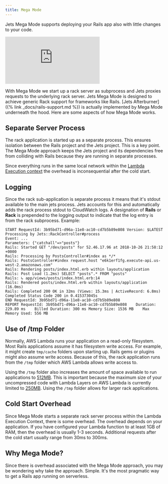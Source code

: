 ```yaml
---
title: Mega Mode
---
```


Jets Mega Mode supports deploying your Rails app also with little changes to your code.

<div class="video-box"><div class="video-container"><iframe src="https://www.youtube.com/embed/gDLH9ui9ITk" frameborder="0" allowfullscreen=""></iframe></div></div>

With Mega Mode we start up a rack server as subprocess and Jets proxies requests to the underlying rack server. Jets Mega Mode is designed to achieve generic Rack support for frameworks like Rails.  [Jets Afterburner]({% link _docs/rails-support.md %}) is actually implemented by Mega Mode underneath the hood. Here are some aspects of how Mega Mode works.

## Separate Server Process

The rack application is started up as a separate process. This ensures isolation between the Rails project and the Jets project. This is a key point. The Mega Mode approach keeps the Jets project and its dependencies free from colliding with Rails because they are running in separate processes.

Since everything runs in the same local network within the [Lambda Execution context](https://docs.aws.amazon.com/lambda/latest/dg/running-lambda-code.html) the overhead is inconsequential after the cold start.

## Logging

Since the rack sub-application is separate process it means that it's stdout available to the main jets process. Jets accounts for this and automatically adds the rack process stdout to CloudWatch logs. A designation of **Rails** or **Rack** is prepended to the logging output to indicate that the log entry is from the rack subprocess.  Example:

    START RequestId: 3b95bd71-d96a-11e8-ac10-cd7b5b89e808 Version: $LATEST
    Processing by Jets::RackController#process
    Event: ...
    Parameters: {"catchall"=>"posts"}
    Rails: Started GET "/dev/posts" for 52.46.17.96 at 2018-10-26 21:58:12 +0000
    Rails: Processing by PostsController#index as */*
    Rails: PostsController#index request.host "e6k1erf1fg.execute-api.us-west-2.amazonaws.com"
    Rails: Rendering posts/index.html.erb within layouts/application
    Rails: Post Load (1.2ms) SELECT "posts".* FROM "posts"
    Rails: ↳ app/views/posts/index.html.erb:14
    Rails: Rendered posts/index.html.erb within layouts/application (16.0ms)
    Rails: Completed 200 OK in 32ms (Views: 15.3ms | ActiveRecord: 6.8ms)
    Completed Status Code 200 in 0.415373045s
    END RequestId: 3b95bd71-d96a-11e8-ac10-cd7b5b89e808
    REPORT RequestId: 3b95bd71-d96a-11e8-ac10-cd7b5b89e808    Duration: 229.89 ms    Billed Duration: 300 ms Memory Size: 1536 MB    Max Memory Used: 556 MB

## Use of /tmp Folder

Normally, AWS Lambda runs your application on a read-only filesystem. Most Rails applications assume it has filesystem write access. For example, it might create `tmp/cache` folders upon starting up.  Rails gems or plugins might also assume write access. Because of this, the rack application runs from the `/tmp` folder which AWS Lambda allows write access to.

Using the `/tmp` folder also increases the amount of space available to run applications to [512MB](https://docs.aws.amazon.com/lambda/latest/dg/limits.html). This is important because the maximum size of your uncompressed code with Lambda Layers on AWS Lambda is currently limited to [250MB](https://docs.aws.amazon.com/lambda/latest/dg/limits.html).  Using the `/tmp` folder allows for larger rack applications.

## Cold Start Overhead

Since Mega Mode starts a separate rack server process within the Lambda Execution Context, there is some overhead. The overhead depends on your application. If you have configured your Lambda function to at least 1GB of RAM, then the overhead is usually 1-3 seconds. Additional requests after the cold start usually range from 30ms to 300ms.

## Why Mega Mode?

Since there is overhead associated with the Mega Mode approach, you may be wondering why take the approach. Simple. It's the most pragmatic way to get a Rails app running on serverless.

